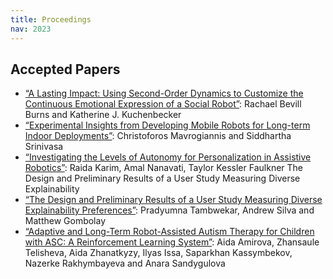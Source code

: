```yaml
---
title: Proceedings
nav: 2023
---
```


## Accepted Papers

<div class="id-pics" markdown="1">
	

- [“A Lasting Impact: Using Second-Order Dynamics to Customize the Continuous Emotional Expression of a Social Robot”](/papers/LEAP-HRI_2023_paper_6433.pdf): Rachael Bevill Burns and Katherine J. Kuchenbecker
- [“Experimental Insights from Developing Mobile Robots for Long-term Indoor Deployments”](/papers/LEAP-HRI_2023_paper_8791.pdf): Christoforos Mavrogiannis and Siddhartha Srinivasa
- [“Investigating the Levels of Autonomy for Personalization in Assistive Robotics”](/papers/LEAP-HRI_2023_paper_952.pdf): Raida Karim, Amal Nanavati, Taylor Kessler Faulkner The Design and Preliminary Results of a User Study Measuring Diverse Explainability
- [“The Design and Preliminary Results of a User Study Measuring Diverse Explainability Preferences”](/papers/LEAP-HRI_2023_paper_6091.pdf): Pradyumna Tambwekar, Andrew Silva and Matthew Gombolay
- [“Adaptive and Long-Term Robot-Assisted Autism Therapy for Children with ASC: A Reinforcement Learning System”](/papers/LEAP-HRI_2023_paper_2946.pdf): Aida Amirova, Zhansaule Telisheva, Aida Zhanatkyzy, Ilyas Issa, Saparkhan Kassymbekov, Nazerke Rakhymbayeva and Anara Sandygulova
